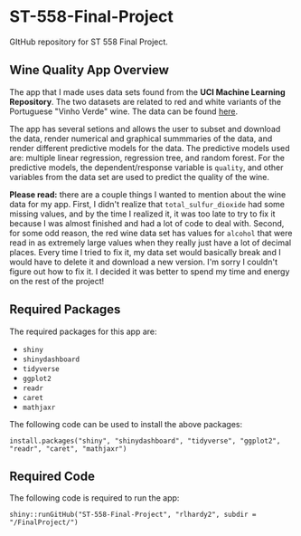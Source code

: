 # ST-558-Final-Project
GItHub repository for ST 558 Final Project.

## Wine Quality App Overview

The app that I made uses data sets found from the **UCI Machine Learning Repository**. The two datasets are related to red and white variants of the Portuguese "Vinho Verde" wine. The data can be found [here](https://archive.ics.uci.edu/ml/datasets/wine+quality).

The app has several setions and allows the user to subset and download the data, render numerical and graphical summmaries of the data, and render different predictive models for the data. The predictive models used are: multiple linear regression, regression tree, and random forest. For the predictive models, the dependent/response variable is `quality`, and other variables from the data set are used to predict the quality of the wine.

**Please read:** there are a couple things I wanted to mention about the wine data for my app. First, I didn't realize that `total_sulfur_dioxide` had some missing values, and by the time I realized it, it was too late to try to fix it because I was almost finished and had a lot of code to deal with. Second, for some odd reason, the red wine data set has values for `alcohol` that were read in as extremely large values when they really just have a lot of decimal places. Every time I tried to fix it, my data set would basically break and I would have to delete it and download a new version. I'm sorry I couldn't figure out how to fix it. I decided it was better to spend my time and energy on the rest of the project!

## Required Packages

The required packages for this app are:

* `shiny`
* `shinydashboard`
* `tidyverse`
* `ggplot2`
* `readr`
* `caret`
* `mathjaxr`

The following code can be used to install the above packages:

`install.packages("shiny", "shinydashboard", "tidyverse", "ggplot2", "readr", "caret", "mathjaxr")`

## Required Code

The following code is required to run the app:

`shiny::runGitHub("ST-558-Final-Project", "rlhardy2", subdir = "/FinalProject/")`
